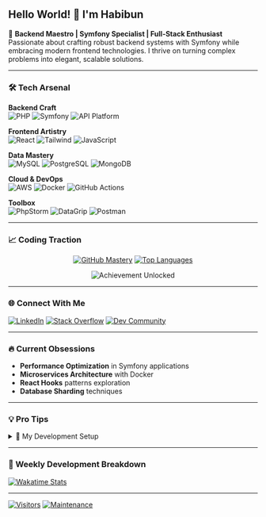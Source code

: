 ## Hello World! 👋 I'm Habibun

🚀 **Backend Maestro | Symfony Specialist | Full-Stack Enthusiast**  
Passionate about crafting robust backend systems with Symfony while embracing modern frontend technologies. I thrive on turning complex problems into elegant, scalable solutions.

---

### 🛠️ Tech Arsenal

**Backend Craft**  
![PHP](https://img.shields.io/badge/PHP-777BB4?logo=php&logoColor=fff&style=flat)
![Symfony](https://img.shields.io/badge/Symfony-111?logo=symfony&logoColor=fff&style=flat)
![API Platform](https://img.shields.io/badge/API_Platform-2A8FBD?logo=api&logoColor=fff&style=flat)

**Frontend Artistry**  
![React](https://img.shields.io/badge/React-61DAFB?logo=react&logoColor=000&style=flat)
![Tailwind](https://img.shields.io/badge/Tailwind-38B2AC?logo=tailwind-css&logoColor=fff&style=flat)
![JavaScript](https://img.shields.io/badge/JavaScript-F7DF1E?logo=javascript&logoColor=000&style=flat)

**Data Mastery**  
![MySQL](https://img.shields.io/badge/MySQL-4479A1?logo=mysql&logoColor=fff&style=flat)
![PostgreSQL](https://img.shields.io/badge/PostgreSQL-4169E1?logo=postgresql&logoColor=fff&style=flat)
![MongoDB](https://img.shields.io/badge/MongoDB-47A248?logo=mongodb&logoColor=fff&style=flat)

**Cloud & DevOps**  
![AWS](https://img.shields.io/badge/AWS-232F3E?logo=amazon-aws&logoColor=fff&style=flat)
![Docker](https://img.shields.io/badge/Docker-2496ED?logo=docker&logoColor=fff&style=flat)
![GitHub Actions](https://img.shields.io/badge/GHA-2088FF?logo=github-actions&logoColor=fff&style=flat)

**Toolbox**  
![PhpStorm](https://img.shields.io/badge/PhpStorm-000?logo=phpstorm&logoColor=fff&style=flat)
![DataGrip](https://img.shields.io/badge/DataGrip-000?logo=datagrip&logoColor=fff&style=flat)
![Postman](https://img.shields.io/badge/Postman-FF6C37?logo=postman&logoColor=fff&style=flat)

---

### 📈 Coding Traction

<div align="center">

[![GitHub Mastery](https://github-readme-stats.vercel.app/api?username=habibun&show_icons=true&theme=vue-dark&hide_border=true&count_private=true)](https://github.com/habibun)
[![Top Languages](https://github-readme-stats.vercel.app/api/top-langs/?username=habibun&layout=compact&theme=vue-dark&hide_border=true)](https://github.com/habibun)

![Achievement Unlocked](https://github-profile-trophy.vercel.app/?username=habibun&theme=onedark&no-bg=true&margin-w=15&row=2&column=4)

</div>

---

### 🌐 Connect With Me

[![LinkedIn](https://img.shields.io/badge/LinkedIn-Habibun-0077B5?logo=linkedin&style=flat)](https://linkedin.com/in/habibun)
[![Stack Overflow](https://img.shields.io/badge/Stack_Overflow-2986944-FE7A16?logo=stack-overflow&style=flat)](https://stackoverflow.com/users/2986944)
[![Dev Community](https://img.shields.io/badge/Dev.to-Habibun-0A0A0A?logo=dev.to&style=flat)](https://dev.to/habibun)

---

### 🔥 Current Obsessions

- **Performance Optimization** in Symfony applications
- **Microservices Architecture** with Docker
- **React Hooks** patterns exploration
- **Database Sharding** techniques

---

### 💡 Pro Tips

<details>
<summary>🚀 My Development Setup</summary>

- **Daily Driver**: Ubuntu LTS + GNOME
- **Terminal Supercharged**: Zsh + Oh My Zsh
- **IDE Magic**: [PhpStorm Configs](https://github.com/habibun/phpstorm-settings)
- **Database Wizardry**: [DataGrip Presets](https://github.com/habibun/datagrip-settings)

</details>

---

### 📆 Weekly Development Breakdown

[![Wakatime Stats](https://github-readme-stats.vercel.app/api/wakatime?username=habibun&layout=compact&theme=vue-dark&hide_border=true)](https://wakatime.com/@habibun)

---

[![Visitors](https://komarev.com/ghpvc/?username=habibun&label=Profile%20Views&color=blueviolet)](https://github.com/habibun)
[![Maintenance](https://img.shields.io/badge/Maintained%3F-Yes-brightgreen)](https://github.com/habibun)
